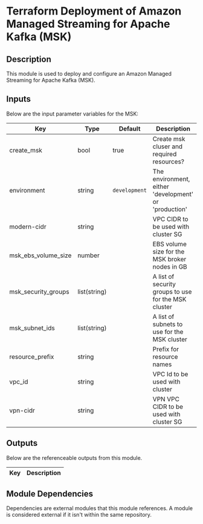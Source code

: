 # Terraform Deployment of Amazon Managed Streaming for Apache Kafka (MSK)

## Description

This module is used to deploy and configure an Amazon Managed Streaming for Apache Kafka (MSK). 


## Inputs

Below are the input parameter variables for the MSK:

| Key | Type | Default | Description |
| -------------- | -------------- | -------------- | -------------- |
| create_msk | bool | true | Create msk cluser and required resources? |
| environment | string | `development` | The environment, either 'development' or 'production' |
| modern-cidr | string |  | VPC CIDR to be used with cluster SG |
| msk_ebs_volume_size | number |  | EBS volume size for the MSK broker nodes in GB |
| msk_security_groups | list(string) |  | A list of security groups to use for the MSK cluster  |
| msk_subnet_ids | list(string) |  | A list of subnets to use for the MSK cluster  |
| resource_prefix | string |  | Prefix for resource names |
| vpc_id | string |  | VPC Id to be used with cluster |
| vpn-cidr | string |  | VPN VPC CIDR to be used with cluster SG |


## Outputs

Below are the referenceable outputs from this module.

| Key | Description |
| -------------- | -------------- |

## Module Dependencies 

Dependencies are external modules that this module references. A module is considered external if it isn't within the same repository.



